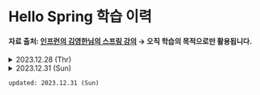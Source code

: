 # Hello Spring 학습 이력
#### 자료 출처: <a href="https://www.inflearn.com/course/%EC%8A%A4%ED%94%84%EB%A7%81-%EC%9E%85%EB%AC%B8-%EC%8A%A4%ED%94%84%EB%A7%81%EB%B6%80%ED%8A%B8">인프런의 김영한님의 스프링 강의</a> → 오직 학습의 목적으로만 활용됩니다.

<details>
<summary>2023.12.28 (Thr)</summary>
<ul>
<li>
<details>
    <summary>Spring boot libraries</summary>

- spring-boot-starter-web
    - spring-boot-start-tomcat: 톰캣 웹 서버
    - spring-webmvc: 스프링 웹 MVC
  - spring-boot-starter-thymeleaf: 템플릿 엔진 (View)
  - spring-boot-starter
      - spring-boot
          - spring-core
      - spring-boot-starter-logging
          - 콘솔이 아닌 로그로 관리하는 것이 중요 에러를 그룹화 하는 등 사용성이 좋다
          - logback (slf4j를 구현한 기능 느낌)
          - slf4j (인터페이스)

<br />

- spring-boot-starter-test: 테스트 라이브러리
    - junit: 테스트 프레임워크
        - 버전 넘어가는 중 : 4 → 5
    - mockito: 목 라이브러리
    - assertj: 테스트 코드를 좀 더 편하게 작성하게 도와주는 라이브러리
    - spring-test: 스프링 통합 테스트 지원

<hr />

</details>
</li>
        
<!-- li 태그 구분을 위한 주석  -->

<li>
<details>
<summary>welcome page & template 엔진 동작 방식</summary>

- 배운 점
    - `src/main/java/프로젝트 경로`에 controller 패키지를 생성하면 스프링에서 컨트롤러가 필요할 때 알아서 이 쪽을 바라본다
    - 컨트롤러에서 ui 패키지의 model 객체와 반환 String 값을 viewResolver로 전달 <br />
      → 반환 값을 따라 올바른 html 파일을 추적하고, 필요한 템플릿 변수를 Model 객체에서 탐색
      → 최종적으로, html 파일로 변환한 이후 톰캣 서버를 거쳐 웹 브라우저에 반환


- 과정
    - 타임 리프 템플릿의 기본적인 활용과 동작 방식을 이해하기 위해 임의로 Get 관련 컨트롤러를 생성
    - `resources/templates` 하위에 위의 컨트롤러에서 반환하는 String 값에 맞게 html 파일을 생성
    - url 경로 따라서 가보니 생성한 welcome page 확인!
    - 동작 방식 흐름도 ↓
    - <img width="1000" alt="동작 방식" src="https://github.com/Moon-GD/java-spring/assets/74173976/890e5ebd-e9d8-47ce-89f3-593817e4f9cb" />

<hr />
    
</details>        
</li>

<!-- li 태그 구분을 위한 주석  -->

<li>

<details>
<summary>CLI build & run build file</summary>

- 우선, FE 전용으로 썼던 PC라 Java 기본 설정이 잘 되어 있지 않았는데 아래의 과정으로 JAVA_HOME을 올바르게 바라보도록 설정했다
- build 할 때 java 경로 따라가야 하기 때문에 올바르게 설정하지 않으면 아래의 오류 메세지가 출력됨
- <details>
    <summary>Java 경로 관련 오류 메세지 보기</summary>

    ```bash
      "ERROR: JAVA_HOME is set to an invalid directory: '올바르지 못한 경로'. 
      Please set the JAVA_HOME variable in your environment to match the location of your Java installation."
    ```
  </details>
- <details>
    <summary>해결 방법</summary>

  ```shell
      # JAVA_HOME 경로 확인  
      $  /usr/libexec/java_home
  
      # .zshrc 파일에 반영하기 위해 이동
      $ cd ~/.zshrc
  
      # .zshrc 파일 JAVA 쪽 설정에 아래 내용 추가
      export JAVA_HOME=JAVA_HOME 경로
  
      # 터미널에 .zshrc 파일 변경 사항 즉시 반영
      $ source ~/.zshrc
    ```
   </details>

- build 방법
  ```shell
  # build 대상이 되는 스프링 프로젝트의 루트에서
  
  # build
  $ ./gradlew build
  
  # 빌드되면 build 폴더가 생성됨
  
  # jar 파일 실행
  $ java -jar ./build/libs/jar 파일
  
  # ❗️ 혹시나 build 안되면 아래 명령어 중 하나 실행하기
  ## build 결과물, 임시 파일 모두 제거
  $ ./gradlew clean
  
  ## build 결과물, 임시 파일 모두 제거 이후 빌드 실행
  $ ./gradlew clean build
  
  # 혹은, 로컬의 스프링이 Port 번호를 먼저 사용 중인지 확인하기
  ```

- 위의 build & run 과정을 통해 실제 호스팅에서 어떻게 배포하는지 가늠을 잡았다 😁

</details>

<hr />

</li>

</ul>

</details>

<!-- details 태그 구분을 위한 주석 -->

<details>
<summary>2023.12.31 (Sun)</summary>

<ul>

<li>

<details>

<summary>MVC와 템플릿 엔진</summary>

- 컨트롤러 인자에 @RequestParam을 활용하여 url parameter 값을 템플릿 엔진에 넘길 수 있다.
- 타임리프 템플릿의 경우 서버 구동 없이 Html 파일을 열게 되면 동적 생성 없이 태그 내부의 값을 렌더링한다

```html
<p th:text="'name : ' + ${name}">단순 Html 불러오기</p>

서버 구동한 경우 → "name : `model의 name 값`" 이 출력
html 정적으로 보는 경우 → "단순 Html 불러오기"가 출력 
```

</details>

</li>

<!-- li 태그 구분을 위한 주석 -->

<li>

<details>

<summary>작성 예정...</summary>

작성 예정...

</details>

</li>

<!-- li 태그 구분을 위한 주석 -->

</ul>

</details>

    updated: 2023.12.31 (Sun)